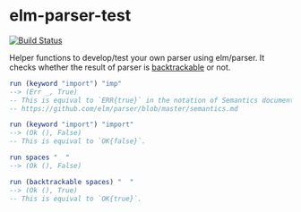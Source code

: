 # elm-parser-test

[![Build Status](https://travis-ci.org/arowM/elm-parser-test.svg?branch=master)](https://travis-ci.org/arowM/elm-parser-test)

Helper functions to develop/test your own parser using elm/parser.
It checks whether the result of parser is [backtrackable](https://github.com/elm/parser/blob/master/semantics.md) or not.

```elm
run (keyword "import") "imp"
--> (Err _, True)
-- This is equival to `ERR{true}` in the notation of Semantics document.
-- https://github.com/elm/parser/blob/master/semantics.md

run (keyword "import") "import"
--> (Ok (), False)
-- This is equival to `OK{false}`.

run spaces "  "
--> (Ok (), False)

run (backtrackable spaces) "  "
--> (Ok (), True)
-- This is equival to `OK{true}`.
```
